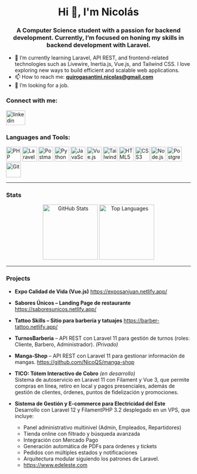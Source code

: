<h1 align="center">Hi 👋, I'm Nicolás</h1>
<h3 align="center">A Computer Science student with a passion for backend development. Currently, I’m focused on honing my skills in backend development with Laravel.</h3>

- 🌱 I’m currently learning Laravel, API REST, and frontend-related technologies such as Livewire, Inertia.js, Vue.js, and Tailwind CSS. I love exploring new ways to build efficient and scalable web applications.  
- 📫 How to reach me: **[quirogasantini.nicolas@gmail.com](mailto:quirogasantini.nicolas@gmail.com)**  
- 💼 I’m looking for a job.

<h3 align="left">Connect with me:</h3>
<p align="left">
  <a href="https://www.linkedin.com/in/nicolas-quiroga-santini-1550a7231/" target="_blank">
    <img src="https://raw.githubusercontent.com/maurodesouza/profile-readme-generator/master/src/assets/icons/social/linkedin/default.svg" width="52" height="40" alt="linkedin logo"  />
  </a>
</p>

<h3 align="left">Languages and Tools:</h3>
<p align="left">
  <img src="https://cdn.simpleicons.org/php" alt="PHP" width="40" height="40"/>
  <img src="https://cdn.simpleicons.org/laravel/FF2D20" alt="Laravel" width="40" height="40"/>
  <img src="https://cdn.simpleicons.org/postman/FF6C37" alt="Postman" width="40" height="40"/>
  <img src="https://cdn.simpleicons.org/python" alt="Python" width="40" height="40"/>
  <img src="https://cdn.simpleicons.org/javascript" alt="JavaScript" width="40" height="40"/>
  <img src="https://cdn.simpleicons.org/vuedotjs/4FC08D" alt="Vue.js" width="40" height="40"/>
  <img src="https://cdn.simpleicons.org/tailwindcss/06B6D4" alt="Tailwind CSS" width="40" height="40"/>
  <img src="https://cdn.simpleicons.org/html5/E34F26" alt="HTML5" width="40" height="40"/>
  <img src="https://cdn.simpleicons.org/css3/1572B6" alt="CSS3" width="40" height="40"/>
  <img src="https://cdn.simpleicons.org/node.js/339933" alt="Node.js" width="40" height="40"/>
  <img src="https://cdn.simpleicons.org/postgresql/336791" alt="PostgreSQL" width="40" height="40"/>
  <img src="https://cdn.simpleicons.org/git/000000" alt="Git" width="40" height="40"/>
</p>

<hr />

<h3 align="left">Stats</h3>
<div align="center">
  <img src="https://github-readme-stats.vercel.app/api?username=NicoQS&show_icons=true&theme=dracula&count_private=true" height="150" alt="GitHub Stats" />
  <img src="https://github-readme-stats.vercel.app/api/top-langs?username=NicoQS&layout=compact&theme=dracula" height="150" alt="Top Languages" />
</div>

<hr />

<h3 align="left">Projects</h3>

- **Expo Calidad de Vida (Vue.js)** https://exposanjuan.netlify.app/


- **Sabores Únicos – Landing Page de restaurante** https://saboresunicos.netlify.app/


- **Tattoo Skills – Sitio para barbería y tatuajes** https://barber-tattoo.netlify.app/


- **TurnosBarberia** – API REST con Laravel 11 para gestión de turnos (roles: Cliente, Barbero, Administrador). *(Privado)*

- **Manga-Shop** – API REST con Laravel 11 para gestionar información de mangas. https://github.com/NicoQS/manga-shop

- **TICO: Tótem Interactivo de Cobro** *(en desarrollo)*  
  Sistema de autoservicio en Laravel 11 con Filament y Vue 3, que permite compras en línea, retiro en local y pagos presenciales, además de gestión de clientes, órdenes, puntos de fidelización y promociones.

- **Sistema de Gestión y E-commerce para Electricidad del Este**
  Desarrollo con Laravel 12 y FilamentPHP 3.2 desplegado en un VPS, que incluye:  
  - Panel administrativo multinivel (Admin, Empleados, Repartidores)  
  - Tienda online con filtrado y búsqueda avanzada  
  - Integración con Mercado Pago  
  - Generación automática de PDFs para órdenes y tickets  
  - Pedidos con múltiples estados y notificaciones  
  - Arquitectura modular siguiendo los patrones de Laravel.
  - https://www.edeleste.com
